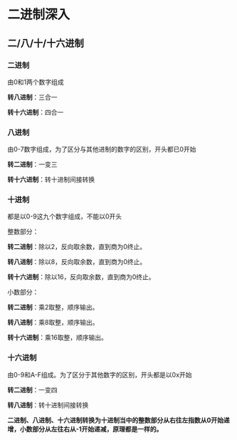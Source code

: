 # 二进制深入

## 二/八/十/十六进制

### 二进制

由0和1两个数字组成

**转八进制**：三合一

**转十六进制**：四合一



### 八进制

由0-7数字组成，为了区分与其他进制的数字的区别，开头都已0开始

**转二进制**：一变三

**转十六进制**：转十进制间接转换



### 十进制

都是以0-9这九个数字组成，不能以0开头

整数部分：

**转二进制**：除以2，反向取余数，直到商为0终止。

**转八进制**：除以8，反向取余数，直到商为0终止。

**转十六进制**：除以16，反向取余数，直到商为0终止。

小数部分：

**转二进制**：乘2取整，顺序输出。

**转八进制**：乘8取整，顺序输出。

**转十六进制**：乘16取整，顺序输出。



### 十六进制

由0-9和A-F组成。为了区分于其他数字的区别，开头都是以0x开始

**转二进制**：一变四

**转八进制**：转十进制间接转换



**二进制、八进制、十六进制转换为十进制当中的整数部分从右往左指数从0开始递增，小数部分从左往右从-1开始递减，原理都是一样的。**